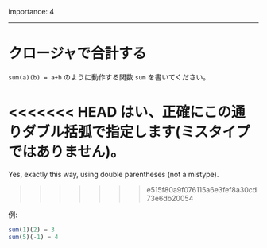 importance: 4

---

# クロージャで合計する

`sum(a)(b) = a+b` のように動作する関数 `sum` を書いてください。

<<<<<<< HEAD
はい、正確にこの通りダブル括弧で指定します(ミスタイプではありません)。
=======
Yes, exactly this way, using double parentheses (not a mistype).
>>>>>>> e515f80a9f076115a6e3fef8a30cd73e6db20054

例:

```js
sum(1)(2) = 3
sum(5)(-1) = 4
```
